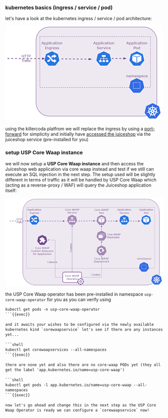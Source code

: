 ### kubernetes basics (ingress / service / pod)

let's have a look at the kubernetes ingress / service / pod architecture:

![kuberntes ingress / svc / pod](./kubernetes_ingress_svc_pod.png)

using the killercoda platfrom we will replace the ingress by using a [port-forward](https://kubernetes.io/docs/tasks/access-application-cluster/port-forward-access-application-cluster/) for simplicity and initially have [accessed the juiceshop]({{TRAFFIC_HOST1_80}}) via the juiceshop service (pre-installed for you)

### setup USP Core Waap instance

we will now setup a **USP Core Waap instance** and then access the Juiceshop web application via core waap instead and test if we still can execute an SQL injection in the next step. The setup used will be slightly different in terms of traffic as it will be handled by USP Core Waap which (acting as a reverse-proxy / WAF) will query the Juiceshop application itself:

![USP Core Waap setup](./kubernetes_core_waap.png)

the USP Core Waap operator has been pre-installed in namespace `usp-core-waap-operator` for you as you can verify using

```shell
kubectl get pods -n usp-core-waap-operator
```{{exec}}

and it awaits your wishes to be configured via the newly available kubernetes kind `corewaapservice` let's see if there are any instances yet...

```shell
kubectl get corewaapservices --all-namespaces
```{{exec}}

there are none yet and also there are no core-waap PODs yet (they all get the label 'app.kubernetes.io/name=usp-core-waap')

```shell
kubectl get pods -l app.kubernetes.io/name=usp-core-waap --all-namespaces
```{{exec}}

now let's go ahead and change this in the next step as the USP Core Waap Operator is ready we can configure a `corewaapservice` now!
